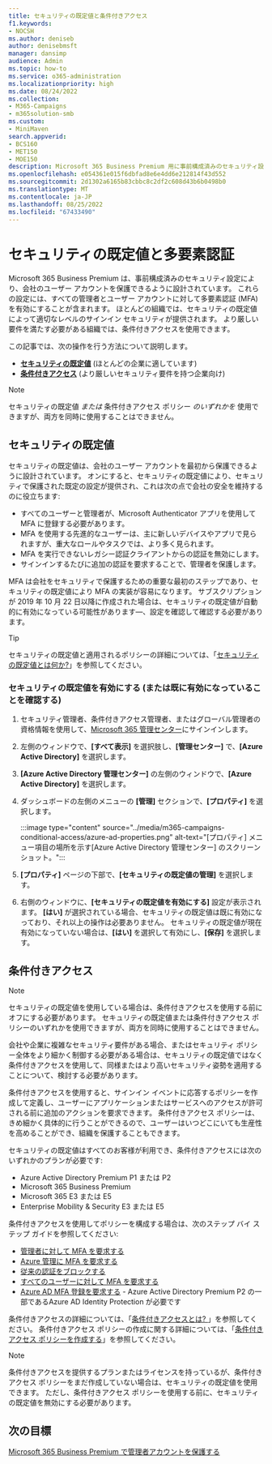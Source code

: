 ```yaml
---
title: セキュリティの既定値と条件付きアクセス
f1.keywords:
- NOCSH
ms.author: deniseb
author: denisebmsft
manager: dansimp
audience: Admin
ms.topic: how-to
ms.service: o365-administration
ms.localizationpriority: high
ms.date: 08/24/2022
ms.collection:
- M365-Campaigns
- m365solution-smb
ms.custom:
- MiniMaven
search.appverid:
- BCS160
- MET150
- MOE150
description: Microsoft 365 Business Premium 用に事前構成済みのセキュリティ設定を提供することで、セキュリティの既定値が ID 関連の攻撃から組織を保護する方法について説明します。
ms.openlocfilehash: e054361e015f6dbfad8e6e4dd6e212814f43d552
ms.sourcegitcommit: 2d1302a6165b83cbbc8c2df2c608d43b6b0498b0
ms.translationtype: MT
ms.contentlocale: ja-JP
ms.lasthandoff: 08/25/2022
ms.locfileid: "67433490"
---
```

# <a name="security-defaults-and-multi-factor-authentication"></a>セキュリティの既定値と多要素認証

Microsoft 365 Business Premium は、事前構成済みのセキュリティ設定により、会社のユーザー アカウントを保護できるように設計されています。 これらの設定には、すべての管理者とユーザー アカウントに対して多要素認証 (MFA) を有効にすることが含まれます。 ほとんどの組織では、セキュリティの既定値によって適切なレベルのサインイン セキュリティが提供されます。 より厳しい要件を満たす必要がある組織では、条件付きアクセスを使用できます。

この記事では、次の操作を行う方法について説明します。

- **[セキュリティの既定値](#security-defaults)** (ほとんどの企業に適しています)
- **[条件付きアクセス](#conditional-access)** (より厳しいセキュリティ要件を持つ企業向け)

> [!NOTE]
> セキュリティの既定値 *または* 条件付きアクセス ポリシー *のいずれかを* 使用できますが、両方を同時に使用することはできません。

## <a name="security-defaults"></a>セキュリティの既定値

セキュリティの既定値は、会社のユーザー アカウントを最初から保護できるように設計されています。 オンにすると、セキュリティの既定値により、セキュリティで保護された既定の設定が提供され、これは次の点で会社の安全を維持するのに役立ちます:

- すべてのユーザーと管理者が、Microsoft Authenticator アプリを使用して MFA に登録する必要があります。
- MFA を使用する先進的なユーザーは、主に新しいデバイスやアプリで見られますが、重大なロールやタスクでは、より多く見られます。
- MFA を実行できないレガシー認証クライアントからの認証を無効にします。
- サインインするたびに追加の認証を要求することで、管理者を保護します。

MFA は会社をセキュリティで保護するための重要な最初のステップであり、セキュリティの既定値により MFA の実装が容易になります。 サブスクリプションが 2019 年 10 月 22 日以降に作成された場合は、セキュリティの既定値が自動的に有効になっている可能性があります&mdash;、設定を確認して確認する必要があります。

> [!TIP]
> セキュリティの既定値と適用されるポリシーの詳細については、「[セキュリティの既定値とは何か?](/azure/active-directory/fundamentals/concept-fundamentals-security-defaults)」を参照してください。

### <a name="to-enable-security-defaults-or-confirm-theyre-already-enabled"></a>セキュリティの既定値を有効にする (または既に有効になっていることを確認する)

1. セキュリティ管理者、条件付きアクセス管理者、またはグローバル管理者の資格情報を使用して、<a href="https://go.microsoft.com/fwlink/p/?linkid=2024339" target="_blank">Microsoft 365 管理センター</a>にサインインします。

2. 左側のウィンドウで、**[すべて表示]** を選択肢し、**[管理センター]** で、**[Azure Active Directory]** を選択します。

3. **[Azure Active Directory 管理センター]** の左側のウィンドウで、**[Azure Active Directory]** を選択します。

4. ダッシュボードの左側のメニューの **[管理]** セクションで、**[プロパティ]** を選択します。

    :::image type="content" source="../media/m365-campaigns-conditional-access/azure-ad-properties.png" alt-text="[プロパティ] メニュー項目の場所を示す[Azure Active Directory 管理センター] のスクリーンショット。":::

5. **[プロパティ]** ページの下部で、**[セキュリティの既定値の管理]** を選択します。

6. 右側のウィンドウに、**[セキュリティの既定値を有効にする]** 設定が表示されます。 **[はい]** が選択されている場合、セキュリティの既定値は既に有効になっており、それ以上の操作は必要ありません。 セキュリティの既定値が現在有効になっていない場合は、**[はい]** を選択して有効にし、**[保存]** を選択します。

## <a name="conditional-access"></a>条件付きアクセス

> [!NOTE]
> セキュリティの既定値を使用している場合は、条件付きアクセスを使用する前にオフにする必要があります。 セキュリティの既定値または条件付きアクセス ポリシーのいずれかを使用できますが、両方を同時に使用することはできません。

会社や企業に複雑なセキュリティ要件がある場合、またはセキュリティ ポリシー全体をより細かく制御する必要がある場合は、セキュリティの既定値ではなく条件付きアクセスを使用して、同様またはより高いセキュリティ姿勢を適用することについて、検討する必要があります。

条件付きアクセスを使用すると、サインイン イベントに応答するポリシーを作成して定義し、ユーザーにアプリケーションまたはサービスへのアクセスが許可される前に追加のアクションを要求できます。 条件付きアクセス ポリシーは、きめ細かく具体的に行うことができるので、ユーザーはいつどこにいても生産性を高めることができ、組織を保護することもできます。

セキュリティの既定値はすべてのお客様が利用でき、条件付きアクセスには次のいずれかのプランが必要です:

- Azure Active Directory Premium P1 または P2
- Microsoft 365 Business Premium
- Microsoft 365 E3 または E5
- Enterprise Mobility & Security E3 または E5

条件付きアクセスを使用してポリシーを構成する場合は、次のステップ バイ ステップ ガイドを参照してください:

- [管理者に対して MFA を要求する](/azure/active-directory/conditional-access/howto-conditional-access-policy-admin-mfa)
- [Azure 管理に MFA を要求する](/azure/active-directory/conditional-access/howto-conditional-access-policy-azure-management)
- [従来の認証をブロックする](/azure/active-directory/conditional-access/howto-conditional-access-policy-block-legacy)
- [すべてのユーザーに対して MFA を要求する](/azure/active-directory/conditional-access/howto-conditional-access-policy-all-users-mfa)
- [Azure AD MFA 登録を要求する](/azure/active-directory/identity-protection/howto-identity-protection-configure-mfa-policy) - Azure Active Directory Premium P2 の一部であるAzure AD Identity Protection が必要です

条件付きアクセスの詳細については、「[条件付きアクセスとは? ](/azure/active-directory/conditional-access/overview)」を参照してください。 条件付きアクセス ポリシーの作成に関する詳細については、「[条件付きアクセス ポリシーを作成する](/azure/active-directory/authentication/tutorial-enable-azure-mfa#create-a-conditional-access-policy)」を参照してください。

> [!NOTE]
> 条件付きアクセスを提供するプランまたはライセンスを持っているが、条件付きアクセス ポリシーをまだ作成していない場合は、セキュリティの既定値を使用できます。 ただし、条件付きアクセス ポリシーを使用する前に、セキュリティの既定値を無効にする必要があります。

## <a name="next-objective"></a>次の目標

[Microsoft 365 Business Premium で管理者アカウントを保護する](m365bp-protect-admin-accounts.md)
